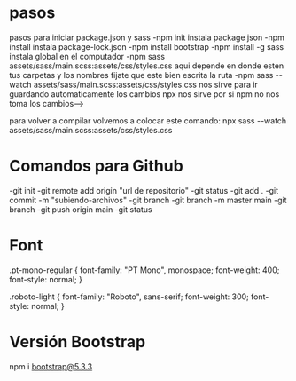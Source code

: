 # pasos 
pasos para iniciar package.json y sass 
-npm init instala package json 
-npm install instala package-lock.json 
-npm install bootstrap 
-npm install -g sass instala global en el computador
-npm sass assets/sass/main.scss:assets/css/styles.css aqui depende en donde esten tus carpetas y los nombres fijate que este bien escrita la ruta 
-npm sass --watch assets/sass/main.scss:assets/css/styles.css nos sirve para ir guardando automaticamente los cambios npx nos sirve por si npm no nos toma los cambios-->

<!--hicimos los cambios y quedo bien-->
para volver a compilar volvemos a colocar este comando: npx sass --watch assets/sass/main.scss:assets/css/styles.css

# Comandos para Github

-git init 
-git remote add origin "url de repositorio" 
-git status 
-git add . 
-git commit -m "subiendo-archivos" 
-git branch 
-git branch -m master main 
-git branch 
-git push origin main 
-git status

# Font

.pt-mono-regular {
  font-family: "PT Mono", monospace;
  font-weight: 400;
  font-style: normal;
}

.roboto-light {
  font-family: "Roboto", sans-serif;
  font-weight: 300;
  font-style: normal;
}

# Versión Bootstrap

  npm i bootstrap@5.3.3 